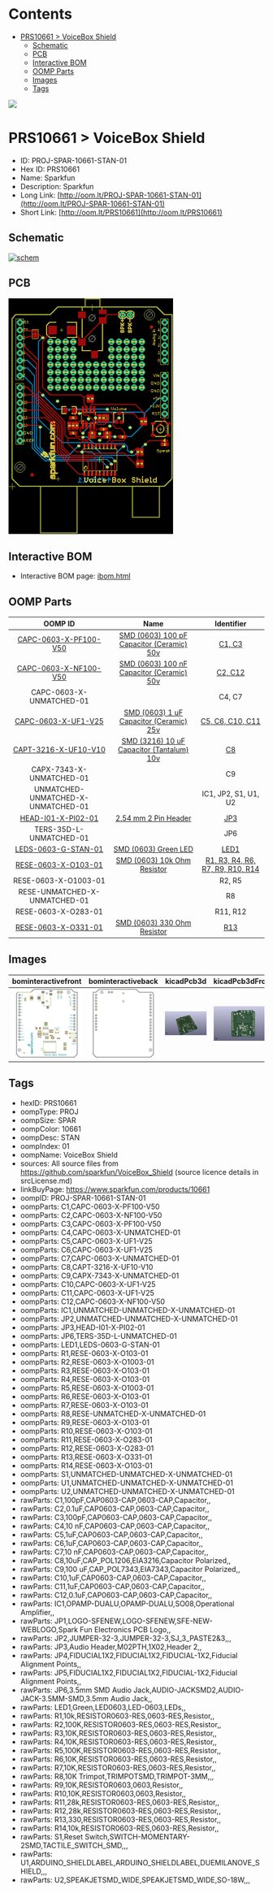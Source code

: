 



Contents
========

* [PRS10661 > VoiceBox Shield](#prs10661--voicebox-shield)
	* [Schematic](#schematic)
	* [PCB](#pcb)
	* [Interactive BOM](#interactive-bom)
	* [OOMP Parts](#oomp-parts)
	* [Images](#images)
	* [Tags](#tags)
  
![][im]
# PRS10661 > VoiceBox Shield

- ID: PROJ-SPAR-10661-STAN-01
- Hex ID: PRS10661
- Name: Sparkfun
- Description: Sparkfun
- Long Link: [http://oom.lt/PROJ-SPAR-10661-STAN-01](http://oom.lt/PROJ-SPAR-10661-STAN-01)
- Short Link: [http://oom.lt/PRS10661](http://oom.lt/PRS10661)

## Schematic
  
[![schem](eagleSchemImage.png)](eagleSchemImage.png)
## PCB
  
[![pcb](eagleImage.png)](eagleImage.png)
## Interactive BOM

- Interactive BOM page: [ibom.html](https://htmlpreview.github.io/?https://github.com/oomlout/oomlout_OOMP_projects/blob/main/PROJ-SPAR-10661-STAN-01/kicad/bom/ibom.html)

## OOMP Parts
  

|OOMP ID|Name|Identifier|
| :---: | :---: | :---: |
|[CAPC-0603-X-PF100-V50](https://github.com/oomlout/oomlout_OOMP_parts/tree/main/CAPC-0603-X-PF100-V50/)|[SMD (0603) 100 pF Capacitor (Ceramic) 50v](https://github.com/oomlout/oomlout_OOMP_parts/tree/main/CAPC-0603-X-PF100-V50/)|[C1, C3](https://github.com/oomlout/oomlout_OOMP_parts/tree/main/CAPC-0603-X-PF100-V50/)|
|[CAPC-0603-X-NF100-V50](https://github.com/oomlout/oomlout_OOMP_parts/tree/main/CAPC-0603-X-NF100-V50/)|[SMD (0603) 100 nF Capacitor (Ceramic) 50v](https://github.com/oomlout/oomlout_OOMP_parts/tree/main/CAPC-0603-X-NF100-V50/)|[C2, C12](https://github.com/oomlout/oomlout_OOMP_parts/tree/main/CAPC-0603-X-NF100-V50/)|
|CAPC-0603-X-UNMATCHED-01||C4, C7|
|[CAPC-0603-X-UF1-V25](https://github.com/oomlout/oomlout_OOMP_parts/tree/main/CAPC-0603-X-UF1-V25/)|[SMD (0603) 1 uF Capacitor (Ceramic) 25v](https://github.com/oomlout/oomlout_OOMP_parts/tree/main/CAPC-0603-X-UF1-V25/)|[C5, C6, C10, C11](https://github.com/oomlout/oomlout_OOMP_parts/tree/main/CAPC-0603-X-UF1-V25/)|
|[CAPT-3216-X-UF10-V10](https://github.com/oomlout/oomlout_OOMP_parts/tree/main/CAPT-3216-X-UF10-V10/)|[SMD (3216) 10 uF Capacitor (Tantalum) 10v](https://github.com/oomlout/oomlout_OOMP_parts/tree/main/CAPT-3216-X-UF10-V10/)|[C8](https://github.com/oomlout/oomlout_OOMP_parts/tree/main/CAPT-3216-X-UF10-V10/)|
|CAPX-7343-X-UNMATCHED-01||C9|
|UNMATCHED-UNMATCHED-X-UNMATCHED-01||IC1, JP2, S1, U1, U2|
|[HEAD-I01-X-PI02-01](https://github.com/oomlout/oomlout_OOMP_parts/tree/main/HEAD-I01-X-PI02-01/)|[2.54 mm 2 Pin Header](https://github.com/oomlout/oomlout_OOMP_parts/tree/main/HEAD-I01-X-PI02-01/)|[JP3](https://github.com/oomlout/oomlout_OOMP_parts/tree/main/HEAD-I01-X-PI02-01/)|
|TERS-35D-L-UNMATCHED-01||JP6|
|[LEDS-0603-G-STAN-01](https://github.com/oomlout/oomlout_OOMP_parts/tree/main/LEDS-0603-G-STAN-01/)|[SMD (0603) Green LED](https://github.com/oomlout/oomlout_OOMP_parts/tree/main/LEDS-0603-G-STAN-01/)|[LED1](https://github.com/oomlout/oomlout_OOMP_parts/tree/main/LEDS-0603-G-STAN-01/)|
|[RESE-0603-X-O103-01](https://github.com/oomlout/oomlout_OOMP_parts/tree/main/RESE-0603-X-O103-01/)|[SMD (0603) 10k Ohm Resistor](https://github.com/oomlout/oomlout_OOMP_parts/tree/main/RESE-0603-X-O103-01/)|[R1, R3, R4, R6, R7, R9, R10, R14](https://github.com/oomlout/oomlout_OOMP_parts/tree/main/RESE-0603-X-O103-01/)|
|RESE-0603-X-O1003-01||R2, R5|
|RESE-UNMATCHED-X-UNMATCHED-01||R8|
|RESE-0603-X-O283-01||R11, R12|
|[RESE-0603-X-O331-01](https://github.com/oomlout/oomlout_OOMP_parts/tree/main/RESE-0603-X-O331-01/)|[SMD (0603) 330 Ohm Resistor](https://github.com/oomlout/oomlout_OOMP_parts/tree/main/RESE-0603-X-O331-01/)|[R13](https://github.com/oomlout/oomlout_OOMP_parts/tree/main/RESE-0603-X-O331-01/)|

## Images
  
  

|bominteractivefront|bominteractiveback|kicadPcb3d|kicadPcb3dFront|kicadPcb3dBack|eagleImage|eagleSchemImage|pcbdraw|pcbdrawback|
| :---: | :---: | :---: | :---: | :---: | :---: | :---: | :---: | :---: |
|[![bominteractivefront](bomFront_140.png)](bomFront.png)|[![bominteractiveback](bomBack_140.png)](bomBack.png)|[![kicadPcb3d](kicadPcb3d_140.png)](kicadPcb3d.png)|[![kicadPcb3dFront](kicadPcb3dFront_140.png)](kicadPcb3dFront.png)|[![kicadPcb3dBack](kicadPcb3dBack_140.png)](kicadPcb3dBack.png)|[![eagleImage](eagleImage_140.png)](eagleImage.png)|[![eagleSchemImage](eagleSchemImage_140.png)](eagleSchemImage.png)|[![pcbdraw](pcbdraw_140.png)](pcbdraw.png)|[![pcbdrawback](pcbdrawBack_140.png)](pcbdrawBack.png)|

## Tags

- hexID: PRS10661
- oompType: PROJ
- oompSize: SPAR
- oompColor: 10661
- oompDesc: STAN
- oompIndex: 01
- oompName: VoiceBox Shield
- sources: All source files from https://github.com/sparkfun/VoiceBox_Shield (source licence details in srcLicense.md)
- linkBuyPage: https://www.sparkfun.com/products/10661
- oompID: PROJ-SPAR-10661-STAN-01
- oompParts: C1,CAPC-0603-X-PF100-V50
- oompParts: C2,CAPC-0603-X-NF100-V50
- oompParts: C3,CAPC-0603-X-PF100-V50
- oompParts: C4,CAPC-0603-X-UNMATCHED-01
- oompParts: C5,CAPC-0603-X-UF1-V25
- oompParts: C6,CAPC-0603-X-UF1-V25
- oompParts: C7,CAPC-0603-X-UNMATCHED-01
- oompParts: C8,CAPT-3216-X-UF10-V10
- oompParts: C9,CAPX-7343-X-UNMATCHED-01
- oompParts: C10,CAPC-0603-X-UF1-V25
- oompParts: C11,CAPC-0603-X-UF1-V25
- oompParts: C12,CAPC-0603-X-NF100-V50
- oompParts: IC1,UNMATCHED-UNMATCHED-X-UNMATCHED-01
- oompParts: JP2,UNMATCHED-UNMATCHED-X-UNMATCHED-01
- oompParts: JP3,HEAD-I01-X-PI02-01
- oompParts: JP6,TERS-35D-L-UNMATCHED-01
- oompParts: LED1,LEDS-0603-G-STAN-01
- oompParts: R1,RESE-0603-X-O103-01
- oompParts: R2,RESE-0603-X-O1003-01
- oompParts: R3,RESE-0603-X-O103-01
- oompParts: R4,RESE-0603-X-O103-01
- oompParts: R5,RESE-0603-X-O1003-01
- oompParts: R6,RESE-0603-X-O103-01
- oompParts: R7,RESE-0603-X-O103-01
- oompParts: R8,RESE-UNMATCHED-X-UNMATCHED-01
- oompParts: R9,RESE-0603-X-O103-01
- oompParts: R10,RESE-0603-X-O103-01
- oompParts: R11,RESE-0603-X-O283-01
- oompParts: R12,RESE-0603-X-O283-01
- oompParts: R13,RESE-0603-X-O331-01
- oompParts: R14,RESE-0603-X-O103-01
- oompParts: S1,UNMATCHED-UNMATCHED-X-UNMATCHED-01
- oompParts: U1,UNMATCHED-UNMATCHED-X-UNMATCHED-01
- oompParts: U2,UNMATCHED-UNMATCHED-X-UNMATCHED-01
- rawParts: C1,100pF,CAP0603-CAP,0603-CAP,Capacitor,,
- rawParts: C2,0.1uF,CAP0603-CAP,0603-CAP,Capacitor,,
- rawParts: C3,100pF,CAP0603-CAP,0603-CAP,Capacitor,,
- rawParts: C4,10 nF,CAP0603-CAP,0603-CAP,Capacitor,,
- rawParts: C5,1uF,CAP0603-CAP,0603-CAP,Capacitor,,
- rawParts: C6,1uF,CAP0603-CAP,0603-CAP,Capacitor,,
- rawParts: C7,10 nF,CAP0603-CAP,0603-CAP,Capacitor,,
- rawParts: C8,10uF,CAP_POL1206,EIA3216,Capacitor Polarized,,
- rawParts: C9,100 uF,CAP_POL7343,EIA7343,Capacitor Polarized,,
- rawParts: C10,1uF,CAP0603-CAP,0603-CAP,Capacitor,,
- rawParts: C11,1uF,CAP0603-CAP,0603-CAP,Capacitor,,
- rawParts: C12,0.1uF,CAP0603-CAP,0603-CAP,Capacitor,,
- rawParts: IC1,OPAMP-DUALU,OPAMP-DUALU,SO08,Operational Amplifier,,
- rawParts: JP1,LOGO-SFENEW,LOGO-SFENEW,SFE-NEW-WEBLOGO,Spark Fun Electronics PCB Logo,,
- rawParts: JP2,JUMPER-32-3,JUMPER-32-3,SJ_3_PASTE2&3,,,
- rawParts: JP3,Audio Header,M02PTH,1X02,Header 2,,
- rawParts: JP4,FIDUCIAL1X2,FIDUCIAL1X2,FIDUCIAL-1X2,Fiducial Alignment Points,,
- rawParts: JP5,FIDUCIAL1X2,FIDUCIAL1X2,FIDUCIAL-1X2,Fiducial Alignment Points,,
- rawParts: JP6,3.5mm SMD Audio Jack,AUDIO-JACKSMD2,AUDIO-JACK-3.5MM-SMD,3.5mm Audio Jack,,
- rawParts: LED1,Green,LED0603,LED-0603,LEDs,,
- rawParts: R1,10k,RESISTOR0603-RES,0603-RES,Resistor,,
- rawParts: R2,100K,RESISTOR0603-RES,0603-RES,Resistor,,
- rawParts: R3,10K,RESISTOR0603-RES,0603-RES,Resistor,,
- rawParts: R4,10K,RESISTOR0603-RES,0603-RES,Resistor,,
- rawParts: R5,100K,RESISTOR0603-RES,0603-RES,Resistor,,
- rawParts: R6,10K,RESISTOR0603-RES,0603-RES,Resistor,,
- rawParts: R7,10K,RESISTOR0603-RES,0603-RES,Resistor,,
- rawParts: R8,10K Trimpot,TRIMPOTSMD,TRIMPOT-3MM,,,
- rawParts: R9,10K,RESISTOR0603,0603,Resistor,,
- rawParts: R10,10K,RESISTOR0603,0603,Resistor,,
- rawParts: R11,28k,RESISTOR0603-RES,0603-RES,Resistor,,
- rawParts: R12,28k,RESISTOR0603-RES,0603-RES,Resistor,,
- rawParts: R13,330,RESISTOR0603-RES,0603-RES,Resistor,,
- rawParts: R14,10k,RESISTOR0603-RES,0603-RES,Resistor,,
- rawParts: S1,Reset Switch,SWITCH-MOMENTARY-2SMD,TACTILE_SWITCH_SMD,,,
- rawParts: U1,ARDUINO_SHIELDLABEL,ARDUINO_SHIELDLABEL,DUEMILANOVE_SHIELD,,,
- rawParts: U2,SPEAKJETSMD_WIDE,SPEAKJETSMD_WIDE,SO-18W,,,



[im]: kicadPcb3d_450.png
